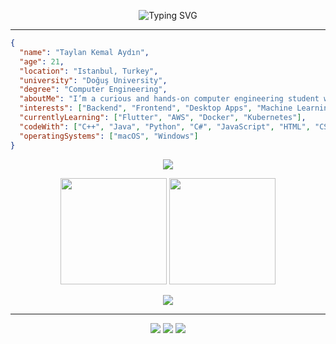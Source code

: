 <p align="center">
  <img src="https://readme-typing-svg.demolab.com?font=Fira+Code&size=24&pause=1000&color=00FF00&background=000000&center=true&vCenter=true&width=500&lines=Hi👋+My+name+is+Taylan+Kemal+Aydın.;Computer+Engineering+Student.;Backend+%7C+Mobile+Developer.;Think+it.+Build+it.+Optimize+it." alt="Typing SVG" />
</p>

---
```json
{
  "name": "Taylan Kemal Aydın",
  "age": 21,
  "location": "Istanbul, Turkey",
  "university": "Doğuş University",
  "degree": "Computer Engineering",
  "aboutMe": "I’m a curious and hands-on computer engineering student who learns by building real-world projects. I focus on backend and mobile development, and I believe clean logic beats complexity.",
  "interests": ["Backend", "Frontend", "Desktop Apps", "Machine Learning", "Mobile Apps"],
  "currentlyLearning": ["Flutter", "AWS", "Docker", "Kubernetes"],
  "codeWith": ["C++", "Java", "Python", "C#", "JavaScript", "HTML", "CSS"],
  "operatingSystems": ["macOS", "Windows"]
}
```
<p align="center">
  <img src="https://skillicons.dev/icons?i=c,cpp,python,java,cs,javascript,html,css,nodejs,express,react,mysql,sqlite,mongodb,vscode,git,github&theme=dark" />
</p>

<p align="center">
  <img src="https://github-readme-stats.vercel.app/api?username=taylnAydin&show_icons=true&theme=tokyonight" height="170"/>
  <img src="https://github-readme-stats.vercel.app/api/top-langs/?username=taylnAydin&layout=compact&theme=tokyonight" height="170"/>
</p>



<p align="center">
  <img src="https://raw.githubusercontent.com/taylnAydin/taylnAydin/output/github-contribution-grid-snake.svg" />
</p>

---
<p align="center">
  <a href="mailto:taylanaydin22@hotmail.com"><img src="https://img.shields.io/badge/email-%23D14836.svg?&style=for-the-badge&logo=gmail&logoColor=white" /></a>
  <a href="https://github.com/taylnAydin"><img src="https://img.shields.io/badge/github-%23121011.svg?&style=for-the-badge&logo=github&logoColor=white" /></a>
  <a href="https://leetcode.com/u/taylnayd/"><img src="https://img.shields.io/badge/leetcode-%23FFA116.svg?&style=for-the-badge&logo=leetcode&logoColor=black" /></a>
</p>
